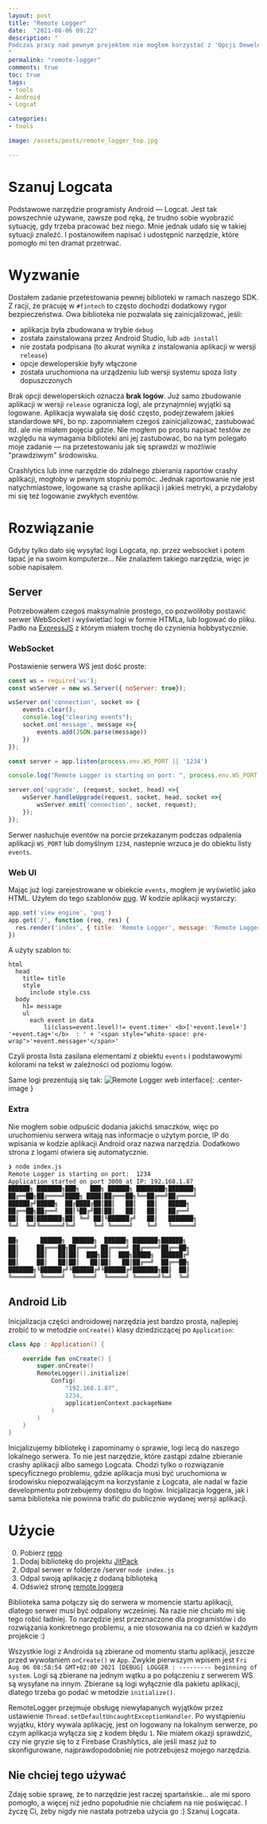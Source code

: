 ```yaml
---
layout: post
title: "Remote Logger"
date:  "2021-08-06 09:22"
description: "
Podczas pracy nad pewnym projektem nie mogłem korzystać z 'Opcji Deweloperskich' Androida — nie miałem dostępu do logów. Gdyby tylko dało się wysyłać logi Logcata, np. przez websocket i potem łapać je na swoim komputerze... Nie znalazłem takiego narzędzia, więc je sobie napisałem i opisałem proces w tym poście.
"
permalink: "remote-logger"
comments: true
toc: true
tags:
- tools
- Android
- Logcat

categories:
- tools

image: /assets/posts/remote_logger_top.jpg

---
```


# Szanuj Logcata
Podstawowe narzędzie programisty Android — Logcat. Jest tak powszechnie używane, zawsze pod ręką, że trudno sobie wyobrazić sytuację, gdy trzeba pracować bez niego. Mnie jednak udało się w takiej sytuacji znaleźć. I postanowiłem napisać i udostępnić narzędzie, które pomogło mi ten dramat przetrwać.

# Wyzwanie
Dostałem zadanie przetestowania pewnej biblioteki w ramach naszego SDK. Z racji, że pracuję w `#fintech` to często dochodzi dodatkowy rygor bezpieczeństwa. Owa biblioteka nie pozwalała się zainicjalizować, jeśli:
- aplikacja była zbudowana w trybie `debug`
- została zainstalowana przez Android Studio, lub `adb install`
- nie została podpisana (to akurat wynika z instalowania aplikacji w wersji `release`)
- opcje deweloperskie były włączone
- została uruchomiona na urządzeniu lub wersji systemu spoza listy dopuszczonych

Brak opcji deweloperskich oznacza **brak logów**. Już samo zbudowanie aplikacji w wersji `release` ogranicza logi, ale przynajmniej wyjątki są logowane. Aplikacja wywalała się dość często, podejrzewałem jakieś standardowe `NPE`, bo np. zapomniałem czegoś zainicjalizować, zastubować itd. ale nie miałem pojęcia gdzie. Nie mogłem po prostu napisać testów ze względu na wymagania biblioteki ani jej zastubować, bo na tym polegało moje zadanie — na przetestowaniu jak się sprawdzi w możliwie "prawdziwym" środowisku.

Crashlytics lub inne narzędzie do zdalnego zbierania raportów crashy aplikacji, mogłoby w pewnym stopniu pomóc. Jednak raportowanie nie jest natychmiastowe, logowane są crashe aplikacji i jakieś metryki, a przydałoby mi się też logowanie zwykłych eventów.

# Rozwiązanie
Gdyby tylko dało się wysyłać logi Logcata, np. przez websocket i potem łapać je na swoim komputerze... Nie znalazłem takiego narzędzia, więc je sobie napisałem.

## Server
Potrzebowałem czegoś maksymalnie prostego, co pozwoliłoby postawić serwer WebSocket i wyświetlać logi w formie HTMLa, lub logować do pliku. Padło na [ExpressJS](https://expressjs.com/) z którym miałem trochę do czynienia hobbystycznie.

### WebSocket
Postawienie serwera WS jest dość proste:
```javascript
const ws = require('ws');
const wsServer = new ws.Server({ noServer: true});

wsServer.on('connection', socket => {
	events.clear();
	console.log("clearing events");
	socket.on('message', message =>{
		events.add(JSON.parse(message))
	})
});

const server = app.listen(process.env.WS_PORT || '1234')

console.log("Remote Logger is starting on port: ", process.env.WS_PORT || '1234');

server.on('upgrade', (request, socket, head) =>{
	wsServer.handleUpgrade(request, socket, head, socket =>{
		wsServer.emit('connection', socket, request);
	});
});
```
Serwer nasłuchuje eventów na porcie przekazanym podczas odpalenia aplikacji `WS_PORT` lub domyślnym `1234`, nastepnie wrzuca je do obiektu listy `events`.

### Web UI
Mając już logi zarejestrowane w obiekcie `events`, mogłem je wyświetlić jako HTML. Użyłem do tego szablonów [pug](https://pugjs.org/api/getting-started.html). W kodzie aplikacji wystarczy:
```javascript
app.set('view engine', 'pug')
app.get('/', function (req, res) {
  res.render('index', { title: 'Remote Logger', message: 'Remote Logger!', data: events.toArray() })
})
```
A użyty szablon to:
```pug
html
  head
    title= title
    style
      include style.css
  body
    h1= message
    ul
      each event in data
          li(class=event.level)!= event.time+' <b>['+event.level+'] '+event.tag+'</b>  : ' + '<span style="white-space: pre-wrap">'+event.message+'</span>'
```
Czyli prosta lista zasilana elementami z obiektu `events` i podstawowymi kolorami na tekst w zależności od poziomu logów.


Same logi prezentują się tak:
![Remote Logger web interface](assets/posts/remotelogger.png){: .center-image }

### Extra
Nie mogłem sobie odpuścić dodania jakichś smaczków, więc po uruchomieniu serwera witają nas informacje o użytym porcie, IP do wpisania w kodzie aplikacji Android oraz nazwa narzędzia. Dodatkowo strona z logami otwiera się automatycznie.
```bash
❯ node index.js
Remote Logger is starting on port:  1234
Application started on port 3000 at IP: 192.168.1.87
██████╗ ███████╗███╗   ███╗ ██████╗ ████████╗███████╗
██╔══██╗██╔════╝████╗ ████║██╔═══██╗╚══██╔══╝██╔════╝
██████╔╝█████╗  ██╔████╔██║██║   ██║   ██║   █████╗
██╔══██╗██╔══╝  ██║╚██╔╝██║██║   ██║   ██║   ██╔══╝
██║  ██║███████╗██║ ╚═╝ ██║╚██████╔╝   ██║   ███████╗
╚═╝  ╚═╝╚══════╝╚═╝     ╚═╝ ╚═════╝    ╚═╝   ╚══════╝

██╗      ██████╗  ██████╗  ██████╗ ███████╗██████╗
██║     ██╔═══██╗██╔════╝ ██╔════╝ ██╔════╝██╔══██╗
██║     ██║   ██║██║  ███╗██║  ███╗█████╗  ██████╔╝
██║     ██║   ██║██║   ██║██║   ██║██╔══╝  ██╔══██╗
███████╗╚██████╔╝╚██████╔╝╚██████╔╝███████╗██║  ██║
╚══════╝ ╚═════╝  ╚═════╝  ╚═════╝ ╚══════╝╚═╝  ╚═╝
```
## Android Lib
Inicjalizacja części androidowej narzędzia jest bardzo prosta, najlepiej zrobić to w metodzie `onCreate()` klasy dziedziczącej po `Application`:
```kotlin
class App : Application() {

    override fun onCreate() {
        super.onCreate()
        RemoteLogger().initialize(
            Config(
                "192.168.1.87",
                1234,
                applicationContext.packageName
            )
        )
    }
}
```
Inicjalizujemy bibliotekę i zapominamy o sprawie, logi lecą do naszego lokalnego serwera. To nie jest narzędzie, które zastąpi zdalne zbieranie crashy aplikacji albo samego Logcata. Chodzi tylko o rozwiązanie specyficznego problemu, gdzie aplikacja musi być uruchomiona w środowisku niepozwalającym na korzystanie z Logcata, ale nadal w fazie developmentu potrzebujemy dostępu do logów. Inicjalizacja loggera, jak i sama biblioteka nie powinna trafić do publicznie wydanej wersji aplikacji.

# Użycie
0. Pobierz [repo](https://github.com/asvid/RemoteLogger)
1. Dodaj bibliotekę do projektu [JitPack](https://jitpack.io/#asvid/RemoteLogger)
2. Odpal serwer w folderze /server `node index.js`
3. Odpal swoją aplikację z dodaną biblioteką
4. Odśwież stronę [remote loggera](http://localhost:3000/)

Biblioteka sama połączy się do serwera w momencie startu aplikacji, dlatego serwer musi być odpalony wcześniej. Na razie nie chciało mi się tego robić ładniej. To narzędzie jest przeznaczone dla programistów i do rozwiązania konkretnego problemu, a nie stosowania na co dzień w każdym projekcie :) 

Wszystkie logi z Androida są zbierane od momentu startu aplikacji, jeszcze przed wywołaniem `onCreate()` w `App`. Zwykle pierwszym wpisem jest `Fri Aug 06 08:58:54 GMT+02:00 2021 [DEBUG] LOGGER : --------- beginning of system`. Logi są zbierane na jednym wątku a po połączeniu z serwerem WS są wysyłane na innym. Zbierane są logi wyłącznie dla pakietu aplikacji, dlatego trzeba go podać w metodzie `initialize()`.

RemoteLogger przejmuje obsługę niewyłapanych wyjątków przez ustawienie `Thread.setDefaultUncaughtExceptionHandler`. Po wystąpieniu wyjątku, który wywala aplikację, jest on logowany na lokalnym serwerze, po czym aplikacja wyłącza się z kodem błędu `1`. Nie miałem okazji sprawdzić, czy nie gryzie się to z Firebase Crashlytics, ale jeśli masz już to skonfigurowane, najprawdopodobniej nie potrzebujesz mojego narzędzia.

## Nie chciej tego używać
Zdaję sobie sprawę, że to narzędzie jest raczej spartańskie... ale mi sporo pomogło, a więcej niż jedno popołudnie nie chciałem na nie poświęcać. I życzę Ci, żeby nigdy nie nastała potrzeba użycia go :) Szanuj Logcata.
